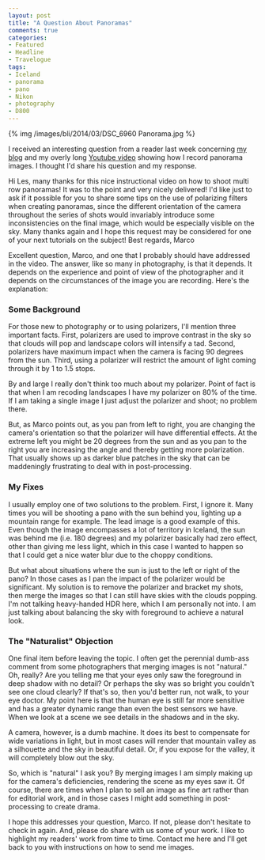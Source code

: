 ```yaml
---
layout: post
title: "A Question About Panoramas"
comments: true
categories:
- Featured
- Headline
- Travelogue
tags:
- Iceland
- panorama
- pano
- Nikon
- photography
- D800
---
```


{% img /images/bli/2014/03/DSC_6960 Panorama.jpg  %}

I received an interesting question from a reader last week concerning [my blog](http://www.lesterpickerphoto.com/2014/02/25/multi-row-pano/) and my overly long [Youtube video](http://www.youtube.com/watch?v=edgmob9gtQ4&feature=share&list=UUq6TJZjUFp877PkgeJkETew&index=1) showing how I record panorama images. I thought I'd share his question and my response.

<!--more-->

Hi Les,
many thanks for this nice instructional video on how to shoot multi row panoramas! It was to the point and very nicely delivered! I'd like just to ask if it possible for you to share some tips on the use of polarizing filters when creating panoramas, since the different orientation of the camera throughout the series of shots would invariably introduce some inconsistencies on the final image, which would be especially visible on the sky. Many thanks again and I hope this request may be considered for one of your next tutorials on the subject!
Best regards,
Marco

Excellent question, Marco, and one that I probably should have addressed in the video. The answer, like so many in photography, is that it depends. It depends on the experience and point of view of the photographer and it depends on the circumstances of the image you are recording. Here's the explanation:

### Some Background

For those new to photography or to using polarizers, I'll mention three important facts. First, polarizers are used to improve contrast in the sky so that clouds will pop and landscape colors will intensify a tad. Second, polarizers have maximum impact when the camera is facing 90 degrees from the sun. Third, using a polarizer will restrict the amount of light coming through it by 1 to 1.5 stops. 

By and large I really don't think too much about my polarizer. Point of fact is that when I am recoding landscapes I have my polarizer on 80% of the time. If I am taking a single image I just adjust the polarizer and shoot; no problem there. 

But, as Marco points out, as you pan from left to right, you are changing the camera's orientation so that the polarizer will have differential effects. At the extreme left you might be 20 degrees from the sun and as you pan to the right you are increasing the angle and thereby getting more polarization. That usually shows up as darker blue patches in the sky that can be maddeningly frustrating to deal with in post-processing. 

### My Fixes

I usually employ one of two solutions to the problem. First, I ignore it. Many times you will be shooting a pano with the sun behind you, lighting up a mountain range for example. The lead image is a good example of this. Even though the image encompasses a lot of territory in Iceland, the sun was behind me (i.e. 180 degrees) and my polarizer basically had zero effect, other than giving me less light, which in this case I wanted to happen so that I could get a nice water blur due to the choppy conditions. 

But what about situations where the sun is just to the left or right of the pano? In those cases as I pan the impact of the polarizer would be significant. My solution is to remove the polarizer and bracket my shots, then merge the images so that I can still have skies with the clouds popping. I'm not talking heavy-handed HDR here, which I am personally not into. I am just  talking about balancing the sky with foreground to achieve a natural look.

### The "Naturalist" Objection

One final item before leaving the topic. I often get the perennial dumb-ass comment from some photographers that merging images is not "natural." Oh, really? Are you telling me that your eyes only saw the foreground in deep shadow with no detail?  Or perhaps the sky was so bright you couldn't see one cloud clearly? If that's so, then you'd better run, not walk, to your eye doctor. My point here is that the human eye is still far more sensitive and has a greater dynamic range than even the best sensors we have. When we look at a scene we see details in the shadows and in the sky. 

A camera, however, is a dumb machine. It does its best to compensate for wide variations in light, but in most cases will render that mountain valley as a silhouette and the sky in beautiful detail. Or, if you expose for the valley, it will completely blow out the sky. 

So, which is "natural" I ask you? By merging images I am simply making up for the camera's deficiencies, rendering the scene as my eyes saw it. Of course, there are times when I plan to sell an image as fine art rather than for editorial work, and in those cases I might add something in post-processing to create drama. 

I hope this addresses your question, Marco. If not, please don't hesitate to check in again. And, please do share with us some of your work. I like to highlight my readers' work from time to time. Contact me here and I'll get back to you with instructions on how to send me images. 